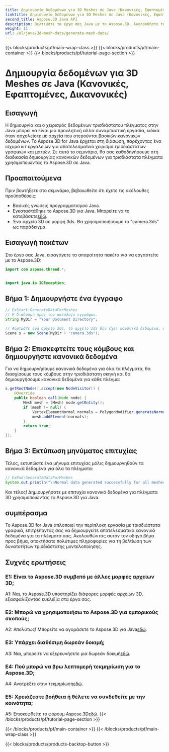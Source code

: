 ```yaml
---
title: Δημιουργία δεδομένων για 3D Meshes σε Java (Κανονικές, Εφαπτομένες, Δικανονικές)
linktitle: Δημιουργία δεδομένων για 3D Meshes σε Java (Κανονικές, Εφαπτομένες, Δικανονικές)
second_title: Aspose.3D Java API
description: Βελτιώστε τα έργα σας Java με το Aspose.3D. Ακολουθήστε το σεμινάριο μας για να δημιουργήσετε αβίαστα κανονικά δεδομένα για τρισδιάστατα πλέγματα. Βουτήξτε στα τρισδιάστατα γραφικά με ευκολία.
weight: 11
url: /el/java/3d-mesh-data/generate-mesh-data/
---
```


{{< blocks/products/pf/main-wrap-class >}}
{{< blocks/products/pf/main-container >}}
{{< blocks/products/pf/tutorial-page-section >}}

# Δημιουργία δεδομένων για 3D Meshes σε Java (Κανονικές, Εφαπτομένες, Δικανονικές)

## Εισαγωγή

Η δημιουργία και ο χειρισμός δεδομένων τρισδιάστατου πλέγματος στην Java μπορεί να είναι μια προκλητική αλλά συναρπαστική εργασία, ειδικά όταν ασχολείστε με αρχεία που στερούνται βασικών κανονικών δεδομένων. Το Aspose.3D for Java έρχεται στη διάσωση, παρέχοντας ένα ισχυρό κιτ εργαλείων για αποτελεσματικό χειρισμό τρισδιάστατων γραφικών και ματιών. Σε αυτό το σεμινάριο, θα σας καθοδηγήσουμε στη διαδικασία δημιουργίας κανονικών δεδομένων για τρισδιάστατα πλέγματα χρησιμοποιώντας το Aspose.3D σε Java.

## Προαπαιτούμενα

Πριν βουτήξετε στο σεμινάριο, βεβαιωθείτε ότι έχετε τις ακόλουθες προϋποθέσεις:

- Βασικές γνώσεις προγραμματισμού Java.
- Εγκαταστάθηκε το Aspose.3D για Java. Μπορείτε να το κατεβάσετε[εδώ](https://releases.aspose.com/3d/java/).
- Ένα αρχείο 3D σε μορφή 3ds. Θα χρησιμοποιήσουμε το "camera.3ds" ως παράδειγμα.

## Εισαγωγή πακέτων

Στο έργο σας Java, εισαγάγετε τα απαραίτητα πακέτα για να εργαστείτε με το Aspose.3D:

```java
import com.aspose.threed.*;


import java.io.IOException;
```

## Βήμα 1: Δημιουργήστε ένα έγγραφο

```java
// ExStart:GenerateDataForMeshes
// Η διαδρομή προς τον κατάλογο εγγράφων.
String MyDir = "Your Document Directory";

// Φορτώστε ένα αρχείο 3ds, το αρχείο 3ds δεν έχει κανονικά δεδομένα, αλλά έχει ομάδα εξομάλυνσης
Scene s = new Scene(MyDir + "camera.3ds");
```

## Βήμα 2: Επισκεφτείτε τους κόμβους και δημιουργήστε κανονικά δεδομένα

Για να δημιουργήσουμε κανονικά δεδομένα για όλα τα πλέγματα, θα διασχίσουμε τους κόμβους στην τρισδιάστατη σκηνή και θα δημιουργήσουμε κανονικά δεδομένα για κάθε πλέγμα:

```java
s.getRootNode().accept(new NodeVisitor() {
    @Override
    public boolean call(Node node) {
        Mesh mesh = (Mesh) node.getEntity();
        if (mesh != null) {
            VertexElementNormal normals = PolygonModifier.generateNormal(mesh);
            mesh.addElement(normals);
        }
        return true;
    }
});
```

## Βήμα 3: Εκτύπωση μηνύματος επιτυχίας

Τέλος, εκτυπώστε ένα μήνυμα επιτυχίας μόλις δημιουργηθούν τα κανονικά δεδομένα για όλα τα πλέγματα:

```java
// ExEnd:GenerateDataForMeshes
System.out.println("\nNormal data generated successfully for all meshes.");
```

Και τέλος! Δημιουργήσατε με επιτυχία κανονικά δεδομένα για πλέγματα 3D χρησιμοποιώντας το Aspose.3D για Java.

## συμπέρασμα

Το Aspose.3D for Java απλοποιεί την περίπλοκη εργασία με τρισδιάστατα γραφικά, επιτρέποντάς σας να δημιουργείτε αποτελεσματικά κανονικά δεδομένα για τα πλέγματα σας. Ακολουθώντας αυτόν τον οδηγό βήμα προς βήμα, αποκτήσατε πολύτιμες πληροφορίες για τη βελτίωση των δυνατοτήτων τρισδιάστατης μοντελοποίησης.

## Συχνές ερωτήσεις

### Ε1: Είναι το Aspose.3D συμβατό με άλλες μορφές αρχείων 3D;

A1: Ναι, το Aspose.3D υποστηρίζει διάφορες μορφές αρχείων 3D, εξασφαλίζοντας ευελιξία στα έργα σας.

### Ε2: Μπορώ να χρησιμοποιήσω το Aspose.3D για εμπορικούς σκοπούς;

 Α2: Απολύτως! Μπορείτε να αγοράσετε το Aspose.3D για Java[εδώ](https://purchase.aspose.com/buy).

### Ε3: Υπάρχει διαθέσιμη δωρεάν δοκιμή;

 A3: Ναι, μπορείτε να εξερευνήσετε μια δωρεάν δοκιμή[εδώ](https://releases.aspose.com/).

### Ε4: Πού μπορώ να βρω λεπτομερή τεκμηρίωση για το Aspose.3D;

 A4: Ανατρέξτε στην τεκμηρίωση[εδώ](https://reference.aspose.com/3d/java/).

### Ε5: Χρειάζεστε βοήθεια ή θέλετε να συνδεθείτε με την κοινότητα;

 A5: Επισκεφθείτε το φόρουμ Aspose.3D[εδώ](https://forum.aspose.com/c/3d/18).
{{< /blocks/products/pf/tutorial-page-section >}}

{{< /blocks/products/pf/main-container >}}
{{< /blocks/products/pf/main-wrap-class >}}

{{< blocks/products/products-backtop-button >}}

